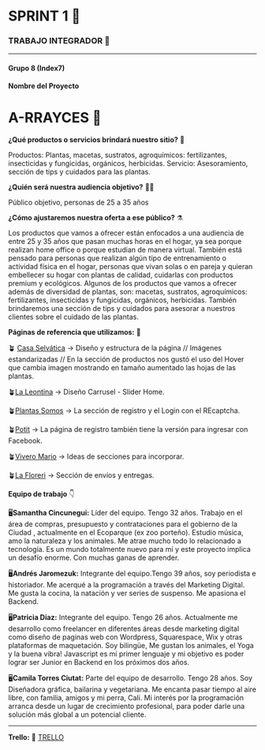 # SPRINT 1 🏁
### TRABAJO INTEGRADOR 💪 
---

 

#### Grupo 8 (Index7) 

**Nombre del Proyecto** 

# A-RRAYCES 🌱

**¿Qué productos o servicios brindará nuestro sitio?** 🎍

Productos: Plantas, macetas, sustratos, agroquímicos: fertilizantes, insecticidas y fungicidas, orgánicos, herbicidas. 
Servicio: Asesoramiento, sección de tips y cuidados para las plantas. 

**¿Quién será nuestra audiencia objetivo?** 👥👥

Público objetivo, personas de 25 a 35 años 

**¿Cómo ajustaremos nuestra oferta a ese público?** ⚗️

Los productos que vamos a ofrecer están enfocados a una audiencia de entre 25 y 35 años que pasan muchas horas en el hogar, ya sea porque realizan home office o porque estudian de manera virtual. También está pensado para personas que realizan algún tipo de entrenamiento o actividad física en el hogar, personas que vivan solas o en pareja y quieran embellecer su hogar con plantas de calidad, cuidarlas con productos premium y ecológicos.
Algunos de los productos que vamos a ofrecer además de diversidad de plantas, son: macetas, sustratos, agroquímicos: fertilizantes, insecticidas y fungicidas, orgánicos, herbicidas. También brindaremos una sección de tips y cuidados para asesorar a nuestros clientes sobre el cuidado de las plantas. 

**Páginas de referencia que utilizamos:** 🔗

🪴 [Casa Selvática](https://www.casaselvatica.com.ar/)  → Diseño y estructura de la página // Imágenes estandarizadas // En la sección de productos nos gustó el uso del Hover que cambia imagen mostrando en tamaño aumentado las hojas de las plantas.

🪴[La Leontina](https://laleontina.com/) → Diseño Carrusel - Slider Home. 

🪴[Plantas Somos](https://plantasomos.com/) → La sección de registro y el Login con el REcaptcha.

🪴[Potit](https://potit.com.ar/) → La página de registro también tiene la versión para ingresar con Facebook.

🪴[Vivero Mario](https://tienda.viveromario.com.ar/) → Ideas de secciones para incorporar.

🪴[La Floreri](https://www.lafloreri.com/) → Sección de envíos y entregas.

**Equipo de trabajo** 👇

🖥️**Samantha Cincunegui:** Líder del equipo. Tengo 32 años. Trabajo en el área de compras, presupuesto y contrataciones para el gobierno de la Ciudad , actualmente en el Ecoparque (ex zoo porteño). Estudio música, amo la naturaleza y los animales. Me atrae mucho todo lo relacionado a tecnología. Es un mundo totalmente nuevo para mí y este proyecto implica un desafío enorme.  Con muchas ganas de aprender. 

🖥️**Andrés Jaromezuk:**  Integrante del equipo.Tengo 39 años, soy periodista e historiador. Me acerqué a la programación a través del Marketing Digital. Me gusta la cocina, la natación y ver series de suspenso. Me apasiona el Backend.

🖥️**Patricia Diaz:** Integrante del equipo. Tengo 26 años. Actualmente me desarrollo como freelancer en diferentes áreas desde marketing digital como diseño de paginas web con Wordpress, Squarespace, Wix y otras plataformas de maquetación. Soy bilingüe, Me gustan los animales, el Yoga y la buena vibra! Javascript es mi primer lenguaje y mi objetivo es poder lograr ser Junior en Backend en los próximos dos años. 

🖥️**Camila Torres Ciutat:** Parte del equipo de desarrollo. Tengo 28 años. Soy Diseñadora gráfica, bailarina y vegetariana. Me encanta pasar tiempo al aire libre, con familia, amigos y mi perra, Cali. Mi interés por la programación arranca desde un lugar de crecimiento profesional, para poder darle una solución más global a un potencial cliente. 

---

**Trello:** 🔗 [TRELLO](https://trello.com/b/rV7zv3I4/grupo8index7a-rrayces)


